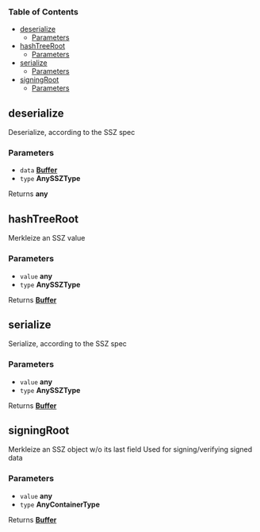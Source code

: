 <!-- Generated by documentation.js. Update this documentation by updating the source code. -->

### Table of Contents

-   [deserialize][1]
    -   [Parameters][2]
-   [hashTreeRoot][3]
    -   [Parameters][4]
-   [serialize][5]
    -   [Parameters][6]
-   [signingRoot][7]
    -   [Parameters][8]

## deserialize

Deserialize, according to the SSZ spec

### Parameters

-   `data` **[Buffer][9]** 
-   `type` **AnySSZType** 

Returns **any** 

## hashTreeRoot

Merkleize an SSZ value

### Parameters

-   `value` **any** 
-   `type` **AnySSZType** 

Returns **[Buffer][9]** 

## serialize

Serialize, according to the SSZ spec

### Parameters

-   `value` **any** 
-   `type` **AnySSZType** 

Returns **[Buffer][9]** 

## signingRoot

Merkleize an SSZ object w/o its last field
Used for signing/verifying signed data

### Parameters

-   `value` **any** 
-   `type` **AnyContainerType** 

Returns **[Buffer][9]** 

[1]: #deserialize

[2]: #parameters

[3]: #hashtreeroot

[4]: #parameters-1

[5]: #serialize

[6]: #parameters-2

[7]: #signingroot

[8]: #parameters-3

[9]: https://nodejs.org/api/buffer.html
